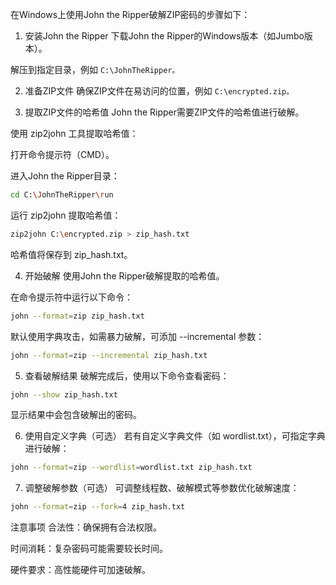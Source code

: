 在Windows上使用John the Ripper破解ZIP密码的步骤如下：

1. 安装John the Ripper
下载John the Ripper的Windows版本（如Jumbo版本）。

解压到指定目录，例如 ```C:\JohnTheRipper。```

2. 准备ZIP文件
确保ZIP文件在易访问的位置，例如 ```C:\encrypted.zip。```

3. 提取ZIP文件的哈希值
John the Ripper需要ZIP文件的哈希值进行破解。

使用 zip2john 工具提取哈希值：

打开命令提示符（CMD）。

进入John the Ripper目录：


``` bash
cd C:\JohnTheRipper\run
```
运行 zip2john 提取哈希值：

``` bash
zip2john C:\encrypted.zip > zip_hash.txt
```
哈希值将保存到 zip_hash.txt。

4. 开始破解
使用John the Ripper破解提取的哈希值。

在命令提示符中运行以下命令：

``` bash
john --format=zip zip_hash.txt
```
默认使用字典攻击，如需暴力破解，可添加 --incremental 参数：

``` bash
john --format=zip --incremental zip_hash.txt
```
5. 查看破解结果
破解完成后，使用以下命令查看密码：

``` bash
john --show zip_hash.txt
```
显示结果中会包含破解出的密码。

6. 使用自定义字典（可选）
若有自定义字典文件（如 wordlist.txt），可指定字典进行破解：

``` bash
john --format=zip --wordlist=wordlist.txt zip_hash.txt
```
7. 调整破解参数（可选）
可调整线程数、破解模式等参数优化破解速度：

``` bash
john --format=zip --fork=4 zip_hash.txt
```
注意事项
合法性：确保拥有合法权限。

时间消耗：复杂密码可能需要较长时间。

硬件要求：高性能硬件可加速破解。